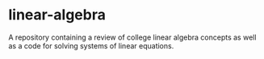 # linear-algebra

A repository containing a review of college linear algebra concepts as well as a code for solving systems of linear equations.
